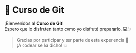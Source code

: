 # 🚀 Curso de Git

¡Bienvenidos al **Curso de Git**!  
Espero que lo disfruten tanto como yo disfruté prepararlo. 💻✨

> Gracias por participar y ser parte de esta experiencia 🥳  
¡A codear se ha dicho! 💥